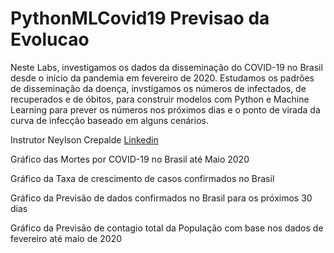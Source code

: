 # PythonMLCovid19 Previsao da Evolucao
Neste Labs, investigamos os dados da disseminação do COVID-19 no Brasil desde o início da pandemia em fevereiro de 2020. Estudamos os padrões de disseminação da doença, invstigamos os números de infectados, de recuperados e de óbitos, para construir modelos com Python e Machine Learning para prever os números nos próximos dias e o ponto de virada da curva de infecção baseado em alguns cenários.

Instrutor Neylson Crepalde [Linkedin](https://www.linkedin.com/in/neylsoncrepalde/)

Gráfico das Mortes por COVID-19 no Brasil até Maio 2020

Gráfico da Taxa de crescimento de casos confirmados no Brasil

Gráfico da Previsão de dados confirmados no Brasil para os próximos 30 dias


Gráfico da Previsão de contagio total da População com base nos dados de fevereiro até maio de 2020
